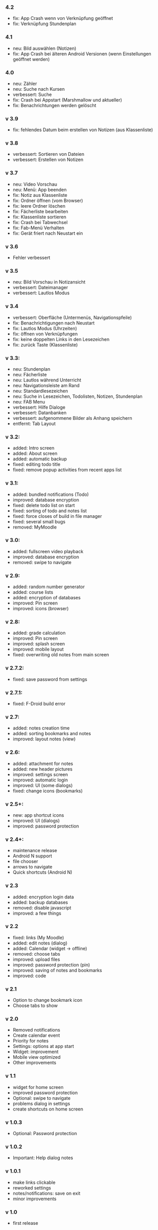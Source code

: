 ### 4.2
- fix: App Crash wenn von Verknüpfung geöffnet
- fix: Verknüpfung Stundenplan

### 4.1
- neu: Bild auswählen (Notizen)
- fix: App Crash bei älteren Android Versionen (wenn Einstellungen geöffnet werden)

### 4.0

- neu: Zähler
- neu: Suche nach Kursen
- verbessert: Suche
- fix: Crash bei Appstart (Marshmallow und aktueller)
- fix: Benachrichtungen werden gelöscht


### v 3.9
- fix: fehlendes Datum beim erstellen von Notizen (aus Klassenliste)

### v 3.8
- verbessert: Sortieren von Dateien
- verbessert: Erstellen von Notizen

### v 3.7
- neu: Video Vorschau
- neu: Menü: App beenden
- fix: Notiz aus Klassenliste
- fix: Ordner öffnen (vom Browser)
- fix: leere Ordner löschen
- fix: Fächerliste bearbeiten
- fix: Klassenliste sortieren
- fix: Crash bei Tabwechsel
- fix: Fab-Menü Verhalten
- fix: Gerät friert nach Neustart ein

### v 3.6
- Fehler verbessert

### v 3.5
- neu: Bild Vorschau in Notizansicht
- verbessert: Dateimanager
- verbessert: Lautlos Modus

### v 3.4
- verbessert: Oberfläche (Untermenüs, Navigationspfeile)
- fix: Benachrichtigungen nach Neustart
- fix: Lautlos Modus (Uhrzeiten)
- fix: öffnen von Verknüpfungen
- fix: keine doppelten Links in den Lesezeichen
- fix: zurück Taste (Klassenliste)

### v 3.3:
- neu: Stundenplan
- neu: Fächerliste
- neu: Lautlos während Unterricht
- neu: Navigationsleiste am Rand
- neu: Standardlesezeichen
- neu: Suche in Lesezeichen, Todolisten, Notizen, Stundenplan
- neu: FAB Menu
- verbessert: Hilfe Dialoge
- verbessert: Datanbanken
- verbessert: aufgenommene Bilder als Anhang speichern
- entfernt: Tab Layout

### v 3.2:
- added: Intro screen
- added: About screen
- added: automatic backup
- fixed: editing todo title
- fixed: remove popup activities from recent apps list

### v 3.1:
- added: bundled notifications (Todo)
- improved: database encryption
- fixed: delete todo list on start
- fixed: sorting of todo and notes list
- fixed: force closes of build in file manager
- fixed: several small bugs
- removed: MyMoodle

### v 3.0:
- added: fullscreen video playback
- improved: database encryption
- removed: swipe to navigate

### v 2.9:
- added: random number generator
- added: course lists
- added: encryption of databases
- improved: Pin screen
- improved: icons (browser)

### v 2.8:
- added: grade calculation
- improved: Pin screen
- improved: splash screen
- improved: mobile layout
- fixed: overwriting old notes from main screen

### v 2.7.2:
- fixed: save password from settings

### v 2.7.1:
- fixed: F-Droid build error

### v 2.7:
- added: notes creation time
- added: sorting bookmarks and notes
- improved: layout notes (view)

### v 2.6:
- added: attachment for notes
- added: new header pictures
- improved: settings screen
- improved: automatic login
- improved: UI (some dialogs)
- fixed: change icons (bookmarks)

### v 2.5+:
- new: app shortcut icons
- improved: UI (dialogs)
- improved: password protection

### v 2.4+:
- maintenance release
- Android N support
- file chooser
- arrows to navigate
- Quick shortcuts (Android N)

### v 2.3
- added: encryption login data
- added: backup databases
- removed: disable javascript
- improved: a few things

### v 2.2
- fixed: links (My Moodle)
- added: edit notes (dialog)
- added: Calendar (widget -> offline)
- removed: choose tabs
- improved: upload files
- improved: password protection (pin)
- improved: saving of notes and bookmarks
- improved: code

### v 2.1
- Option to change bookmark icon
- Choose tabs to show

### v 2.0
- Removed notifications
- Create calendar event
- Priority for notes
- Settings: options at app start
- Widget: improvement
- Mobile view optimized
- Other improvements

### v 1.1
- widget for home screen
- improved password protection
- Optional: swipe to navigate
- problems dialog in settings
- create shortcuts on home screen

### v 1.0.3
- Optional: Password protection

### v 1.0.2
- Important: Help dialog notes

### v 1.0.1
- make links clickable
- reworked settings
- notes/notifications: save on exit
- minor improvements

### v 1.0
- first release